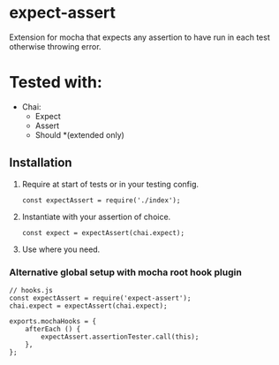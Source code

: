 # expect-assert
Extension for mocha that expects any assertion to have run in each test otherwise throwing error.

# Tested with:
* Chai:
  * Expect
  * Assert
  * Should *(extended only)

## Installation
1.  Require at start of tests or in your testing config.
    ```
    const expectAssert = require('./index');
    ```
2. Instantiate with your assertion of choice.
    ```
    const expect = expectAssert(chai.expect);
    ```
3. Use where you need.

### Alternative global setup with mocha root hook plugin

```
// hooks.js
const expectAssert = require('expect-assert');
chai.expect = expectAssert(chai.expect);

exports.mochaHooks = {
    afterEach () {
        expectAssert.assertionTester.call(this);
    },
};
```
